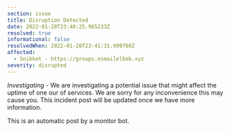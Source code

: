 ```yaml
---
section: issue
title: Disruption Detected
date: 2022-01-28T23:40:25.965233Z
resolved: true
informational: false
resolvedWhen: 2022-01-28T23:41:31.999766Z
affected:
  - Snikket - https://groups.esmailelbob.xyz
severity: disrupted
---
```

*Investigating* - We are investigating a potential issue that might affect the uptime of one our of services. We are sorry for any inconvenience this may cause you. This incident post will be updated once we have more information.

This is an automatic post by a monitor bot.
        